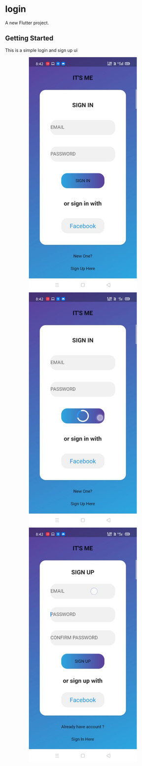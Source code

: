 # login

A new Flutter project.

## Getting Started

This is a simple login and sign up ui

<p align="center">
  <img src="https://github.com/NVS-Creations/login/blob/main/login1.jpeg" width="350" title="loading">
  <img src="https://github.com/NVS-Creations/login/blob/main/login2.jpeg" width="350" alt="loading">
    <img src="https://github.com/NVS-Creations/login/blob/main/login3.jpeg" width="350" alt="loading">
</p>
